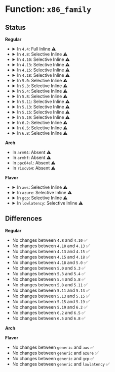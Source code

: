 # Function: <code>x86_family</code>

## Status
<b>Regular</b>
<ul>
<li>
<details>
<summary>In <code>4.4</code>: Full Inline ⚠️</summary>

**Collision:** Unique Static

**Inline:** Full

**Transformation:** False

**Instances:**

```
In arch/x86/kernel/cpu/microcode/core.c (ffffffff81f6ce33)
Location: arch/x86/include/asm/microcode.h:133
Inline: True
Inline callers:
  - arch/x86/kernel/cpu/microcode/core.c:load_ucode_bsp
  - arch/x86/kernel/cpu/microcode/core.c:load_ucode_ap
  - arch/x86/kernel/cpu/microcode/core.c:reload_early_microcode
```
</details>
</li>
<li>
<details>
<summary>In <code>4.8</code>: Selective Inline ⚠️</summary>

```c
unsigned int x86_family(unsigned int sig);
```

**Collision:** Unique Global

**Inline:** Selective

**Transformation:** False

**Instances:**

```
In arch/x86/lib/cpu.c (ffffffff8143cdb5)
Location: arch/x86/lib/cpu.c:4
Inline: True
Inline callers:
  - arch/x86/lib/cpu.c:x86_model
Direct callers:
  - arch/x86/kernel/cpu/microcode/core.c:reload_early_microcode
  - arch/x86/kernel/cpu/microcode/core.c:load_ucode_ap
  - arch/x86/kernel/cpu/microcode/core.c:load_ucode_bsp
  - arch/x86/kernel/cpu/microcode/intel.c:collect_cpu_info_early
  - arch/x86/kernel/cpu/microcode/intel.c:load_ucode_intel_bsp
```
**Symbols:**

```
ffffffff8143cd80-ffffffff8143cda3: x86_family (STB_GLOBAL)
```
</details>
</li>
<li>
<details>
<summary>In <code>4.10</code>: Selective Inline ⚠️</summary>

```c
unsigned int x86_family(unsigned int sig);
```

**Collision:** Unique Global

**Inline:** Selective

**Transformation:** False

**Instances:**

```
In arch/x86/lib/cpu.c (ffffffff81459d35)
Location: arch/x86/lib/cpu.c:4
Inline: True
Inline callers:
  - arch/x86/lib/cpu.c:x86_model
Direct callers:
  - arch/x86/kernel/cpu/microcode/core.c:reload_early_microcode
  - arch/x86/kernel/cpu/microcode/core.c:load_ucode_ap
  - arch/x86/kernel/cpu/microcode/core.c:load_ucode_bsp
  - arch/x86/kernel/cpu/microcode/intel.c:load_builtin_intel_microcode
  - arch/x86/kernel/cpu/microcode/intel.c:collect_cpu_info_early
  - arch/x86/kernel/cpu/microcode/intel.c:scan_microcode
  - arch/x86/kernel/cpu/microcode/intel.c:scan_microcode
  - arch/x86/kernel/cpu/microcode/intel.c:scan_microcode
  - arch/x86/kernel/cpu/microcode/intel.c:scan_microcode
  - arch/x86/kernel/cpu/microcode/intel.c:scan_microcode
```
**Symbols:**

```
ffffffff81459d00-ffffffff81459d23: x86_family (STB_GLOBAL)
```
</details>
</li>
<li>
<details>
<summary>In <code>4.13</code>: Selective Inline ⚠️</summary>

```c
unsigned int x86_family(unsigned int sig);
```

**Collision:** Unique Global

**Inline:** Selective

**Transformation:** False

**Instances:**

```
In arch/x86/lib/cpu.c (ffffffff818fb8a5)
Location: arch/x86/lib/cpu.c:4
Inline: True
Inline callers:
  - arch/x86/lib/cpu.c:x86_model
Direct callers:
  - arch/x86/kernel/cpu/microcode/core.c:reload_early_microcode
  - arch/x86/kernel/cpu/microcode/core.c:reload_early_microcode
  - arch/x86/kernel/cpu/microcode/core.c:reload_early_microcode
  - arch/x86/kernel/cpu/microcode/core.c:load_ucode_ap
  - arch/x86/kernel/cpu/microcode/core.c:load_ucode_ap
  - arch/x86/kernel/cpu/microcode/core.c:load_ucode_bsp
  - arch/x86/kernel/cpu/microcode/core.c:load_ucode_bsp
  - arch/x86/kernel/cpu/microcode/intel.c:load_builtin_intel_microcode
  - arch/x86/kernel/cpu/microcode/intel.c:collect_cpu_info_early
  - arch/x86/kernel/cpu/microcode/intel.c:scan_microcode
  - arch/x86/kernel/cpu/microcode/intel.c:scan_microcode
  - arch/x86/kernel/cpu/microcode/intel.c:scan_microcode
  - arch/x86/kernel/cpu/microcode/intel.c:scan_microcode
  - arch/x86/kernel/cpu/microcode/intel.c:scan_microcode
  - arch/x86/kernel/cpu/microcode/amd.c:__load_ucode_amd
  - arch/x86/kernel/cpu/microcode/amd.c:save_microcode_in_initrd_amd
```
**Symbols:**

```
ffffffff818fb870-ffffffff818fb894: x86_family (STB_GLOBAL)
```
</details>
</li>
<li>
<details>
<summary>In <code>4.15</code>: Selective Inline ⚠️</summary>

```c
unsigned int x86_family(unsigned int sig);
```

**Collision:** Unique Global

**Inline:** Selective

**Transformation:** False

**Instances:**

```
In arch/x86/lib/cpu.c (ffffffff819826f5)
Location: arch/x86/lib/cpu.c:4
Inline: True
Inline callers:
  - arch/x86/lib/cpu.c:x86_model
Direct callers:
  - arch/x86/kernel/cpu/microcode/core.c:reload_early_microcode
  - arch/x86/kernel/cpu/microcode/core.c:reload_early_microcode
  - arch/x86/kernel/cpu/microcode/core.c:reload_early_microcode
  - arch/x86/kernel/cpu/microcode/core.c:load_ucode_ap
  - arch/x86/kernel/cpu/microcode/core.c:load_ucode_ap
  - arch/x86/kernel/cpu/microcode/core.c:load_ucode_bsp
  - arch/x86/kernel/cpu/microcode/core.c:load_ucode_bsp
  - arch/x86/kernel/cpu/microcode/intel.c:load_builtin_intel_microcode
  - arch/x86/kernel/cpu/microcode/intel.c:collect_cpu_info_early
  - arch/x86/kernel/cpu/microcode/intel.c:scan_microcode
  - arch/x86/kernel/cpu/microcode/intel.c:scan_microcode
  - arch/x86/kernel/cpu/microcode/intel.c:scan_microcode
  - arch/x86/kernel/cpu/microcode/intel.c:scan_microcode
  - arch/x86/kernel/cpu/microcode/intel.c:scan_microcode
  - arch/x86/kernel/cpu/microcode/amd.c:__load_ucode_amd
  - arch/x86/kernel/cpu/microcode/amd.c:save_microcode_in_initrd_amd
```
**Symbols:**

```
ffffffff819826c0-ffffffff819826e4: x86_family (STB_GLOBAL)
```
</details>
</li>
<li>
<details>
<summary>In <code>4.18</code>: Selective Inline ⚠️</summary>

```c
unsigned int x86_family(unsigned int sig);
```

**Collision:** Unique Global

**Inline:** Selective

**Transformation:** False

**Instances:**

```
In arch/x86/lib/cpu.c (ffffffff819dec05)
Location: arch/x86/lib/cpu.c:4
Inline: True
Inline callers:
  - arch/x86/lib/cpu.c:x86_model
Direct callers:
  - arch/x86/kernel/cpu/microcode/core.c:reload_early_microcode
  - arch/x86/kernel/cpu/microcode/core.c:reload_early_microcode
  - arch/x86/kernel/cpu/microcode/core.c:reload_early_microcode
  - arch/x86/kernel/cpu/microcode/core.c:load_ucode_ap
  - arch/x86/kernel/cpu/microcode/core.c:load_ucode_ap
  - arch/x86/kernel/cpu/microcode/core.c:load_ucode_bsp
  - arch/x86/kernel/cpu/microcode/core.c:load_ucode_bsp
  - arch/x86/kernel/cpu/microcode/intel.c:load_builtin_intel_microcode
  - arch/x86/kernel/cpu/microcode/intel.c:collect_cpu_info_early
  - arch/x86/kernel/cpu/microcode/intel.c:scan_microcode
  - arch/x86/kernel/cpu/microcode/intel.c:scan_microcode
  - arch/x86/kernel/cpu/microcode/intel.c:scan_microcode
  - arch/x86/kernel/cpu/microcode/intel.c:scan_microcode
  - arch/x86/kernel/cpu/microcode/intel.c:scan_microcode
  - arch/x86/kernel/cpu/microcode/amd.c:__load_ucode_amd
  - arch/x86/kernel/cpu/microcode/amd.c:save_microcode_in_initrd_amd
```
**Symbols:**

```
ffffffff819debd0-ffffffff819debf4: x86_family (STB_GLOBAL)
```
</details>
</li>
<li>
<details>
<summary>In <code>5.0</code>: Selective Inline ⚠️</summary>

```c
unsigned int x86_family(unsigned int sig);
```

**Collision:** Unique Global

**Inline:** Selective

**Transformation:** False

**Instances:**

```
In arch/x86/lib/cpu.c (ffffffff81a19b35)
Location: arch/x86/lib/cpu.c:4
Inline: True
Inline callers:
  - arch/x86/lib/cpu.c:x86_model
Direct callers:
  - arch/x86/kernel/cpu/microcode/core.c:reload_early_microcode
  - arch/x86/kernel/cpu/microcode/core.c:reload_early_microcode
  - arch/x86/kernel/cpu/microcode/core.c:reload_early_microcode
  - arch/x86/kernel/cpu/microcode/core.c:load_ucode_ap
  - arch/x86/kernel/cpu/microcode/core.c:load_ucode_ap
  - arch/x86/kernel/cpu/microcode/core.c:load_ucode_bsp
  - arch/x86/kernel/cpu/microcode/core.c:load_ucode_bsp
  - arch/x86/kernel/cpu/microcode/intel.c:load_builtin_intel_microcode
  - arch/x86/kernel/cpu/microcode/intel.c:collect_cpu_info_early
  - arch/x86/kernel/cpu/microcode/intel.c:scan_microcode
  - arch/x86/kernel/cpu/microcode/intel.c:scan_microcode
  - arch/x86/kernel/cpu/microcode/intel.c:scan_microcode
  - arch/x86/kernel/cpu/microcode/intel.c:scan_microcode
  - arch/x86/kernel/cpu/microcode/intel.c:scan_microcode
  - arch/x86/kernel/cpu/microcode/amd.c:__load_ucode_amd
  - arch/x86/kernel/cpu/microcode/amd.c:scan_containers
  - arch/x86/kernel/cpu/microcode/amd.c:save_microcode_in_initrd_amd
```
**Symbols:**

```
ffffffff81a19b00-ffffffff81a19b24: x86_family (STB_GLOBAL)
```
</details>
</li>
<li>
<details>
<summary>In <code>5.3</code>: Selective Inline ⚠️</summary>

```c
unsigned int x86_family(unsigned int sig);
```

**Collision:** Unique Global

**Inline:** Selective

**Transformation:** False

**Instances:**

```
In arch/x86/lib/cpu.c (ffffffff81a89855)
Location: arch/x86/lib/cpu.c:6
Inline: True
Inline callers:
  - arch/x86/lib/cpu.c:x86_model
Direct callers:
  - arch/x86/kernel/cpu/microcode/core.c:reload_early_microcode
  - arch/x86/kernel/cpu/microcode/core.c:reload_early_microcode
  - arch/x86/kernel/cpu/microcode/core.c:reload_early_microcode
  - arch/x86/kernel/cpu/microcode/core.c:load_ucode_ap
  - arch/x86/kernel/cpu/microcode/core.c:load_ucode_ap
  - arch/x86/kernel/cpu/microcode/core.c:load_ucode_bsp
  - arch/x86/kernel/cpu/microcode/core.c:load_ucode_bsp
  - arch/x86/kernel/cpu/microcode/intel.c:load_builtin_intel_microcode
  - arch/x86/kernel/cpu/microcode/intel.c:collect_cpu_info_early
  - arch/x86/kernel/cpu/microcode/intel.c:scan_microcode
  - arch/x86/kernel/cpu/microcode/intel.c:scan_microcode
  - arch/x86/kernel/cpu/microcode/intel.c:scan_microcode
  - arch/x86/kernel/cpu/microcode/intel.c:scan_microcode
  - arch/x86/kernel/cpu/microcode/intel.c:scan_microcode
  - arch/x86/kernel/cpu/microcode/amd.c:__load_ucode_amd
  - arch/x86/kernel/cpu/microcode/amd.c:scan_containers
  - arch/x86/kernel/cpu/microcode/amd.c:save_microcode_in_initrd_amd
```
**Symbols:**

```
ffffffff81a89820-ffffffff81a89844: x86_family (STB_GLOBAL)
```
</details>
</li>
<li>
<details>
<summary>In <code>5.4</code>: Selective Inline ⚠️</summary>

```c
unsigned int x86_family(unsigned int sig);
```

**Collision:** Unique Global

**Inline:** Selective

**Transformation:** False

**Instances:**

```
In arch/x86/lib/cpu.c (ffffffff81ac0af5)
Location: arch/x86/lib/cpu.c:6
Inline: True
Inline callers:
  - arch/x86/lib/cpu.c:x86_model
Direct callers:
  - arch/x86/kernel/cpu/microcode/core.c:reload_early_microcode
  - arch/x86/kernel/cpu/microcode/core.c:reload_early_microcode
  - arch/x86/kernel/cpu/microcode/core.c:reload_early_microcode
  - arch/x86/kernel/cpu/microcode/core.c:load_ucode_ap
  - arch/x86/kernel/cpu/microcode/core.c:load_ucode_ap
  - arch/x86/kernel/cpu/microcode/core.c:load_ucode_bsp
  - arch/x86/kernel/cpu/microcode/core.c:load_ucode_bsp
  - arch/x86/kernel/cpu/microcode/intel.c:load_builtin_intel_microcode
  - arch/x86/kernel/cpu/microcode/intel.c:collect_cpu_info_early
  - arch/x86/kernel/cpu/microcode/intel.c:scan_microcode
  - arch/x86/kernel/cpu/microcode/intel.c:scan_microcode
  - arch/x86/kernel/cpu/microcode/intel.c:scan_microcode
  - arch/x86/kernel/cpu/microcode/intel.c:scan_microcode
  - arch/x86/kernel/cpu/microcode/intel.c:scan_microcode
  - arch/x86/kernel/cpu/microcode/amd.c:__load_ucode_amd
  - arch/x86/kernel/cpu/microcode/amd.c:scan_containers
  - arch/x86/kernel/cpu/microcode/amd.c:save_microcode_in_initrd_amd
```
**Symbols:**

```
ffffffff81ac0ac0-ffffffff81ac0ae4: x86_family (STB_GLOBAL)
```
</details>
</li>
<li>
<details>
<summary>In <code>5.8</code>: Selective Inline ⚠️</summary>

```c
unsigned int x86_family(unsigned int sig);
```

**Collision:** Unique Global

**Inline:** Selective

**Transformation:** False

**Instances:**

```
In arch/x86/lib/cpu.c (ffffffff815fcde5)
Location: arch/x86/lib/cpu.c:6
Inline: True
Inline callers:
  - arch/x86/lib/cpu.c:x86_model
Direct callers:
  - arch/x86/kernel/cpu/microcode/core.c:reload_early_microcode
  - arch/x86/kernel/cpu/microcode/core.c:reload_early_microcode
  - arch/x86/kernel/cpu/microcode/core.c:reload_early_microcode
  - arch/x86/kernel/cpu/microcode/core.c:load_ucode_ap
  - arch/x86/kernel/cpu/microcode/core.c:load_ucode_ap
  - arch/x86/kernel/cpu/microcode/core.c:load_ucode_bsp
  - arch/x86/kernel/cpu/microcode/core.c:load_ucode_bsp
  - arch/x86/kernel/cpu/microcode/intel.c:load_builtin_intel_microcode
  - arch/x86/kernel/cpu/microcode/intel.c:microcode_matches
  - arch/x86/kernel/cpu/microcode/intel.c:microcode_matches
  - arch/x86/kernel/cpu/microcode/intel.c:microcode_matches
  - arch/x86/kernel/cpu/microcode/intel.c:microcode_matches
  - arch/x86/kernel/cpu/microcode/intel.c:microcode_matches
  - arch/x86/kernel/cpu/microcode/amd.c:__load_ucode_amd
  - arch/x86/kernel/cpu/microcode/amd.c:parse_container
  - arch/x86/kernel/cpu/microcode/amd.c:save_microcode_in_initrd_amd
```
**Symbols:**

```
ffffffff815fcdb0-ffffffff815fcdd4: x86_family (STB_GLOBAL)
```
</details>
</li>
<li>
<details>
<summary>In <code>5.11</code>: Selective Inline ⚠️</summary>

```c
unsigned int x86_family(unsigned int sig);
```

**Collision:** Unique Global

**Inline:** Selective

**Transformation:** False

**Instances:**

```
In arch/x86/lib/cpu.c (ffffffff81621b75)
Location: arch/x86/lib/cpu.c:6
Inline: True
Inline callers:
  - arch/x86/lib/cpu.c:x86_model
Direct callers:
  - arch/x86/kernel/cpu/microcode/core.c:reload_early_microcode
  - arch/x86/kernel/cpu/microcode/core.c:reload_early_microcode
  - arch/x86/kernel/cpu/microcode/core.c:reload_early_microcode
  - arch/x86/kernel/cpu/microcode/core.c:load_ucode_ap
  - arch/x86/kernel/cpu/microcode/core.c:load_ucode_ap
  - arch/x86/kernel/cpu/microcode/core.c:load_ucode_bsp
  - arch/x86/kernel/cpu/microcode/core.c:load_ucode_bsp
  - arch/x86/kernel/cpu/microcode/intel.c:load_builtin_intel_microcode
  - arch/x86/kernel/cpu/microcode/amd.c:__load_ucode_amd
  - arch/x86/kernel/cpu/microcode/amd.c:parse_container
  - arch/x86/kernel/cpu/microcode/amd.c:save_microcode_in_initrd_amd
```
**Symbols:**

```
ffffffff81621b40-ffffffff81621b64: x86_family (STB_GLOBAL)
```
</details>
</li>
<li>
<details>
<summary>In <code>5.13</code>: Selective Inline ⚠️</summary>

```c
unsigned int x86_family(unsigned int sig);
```

**Collision:** Unique Global

**Inline:** Selective

**Transformation:** False

**Instances:**

```
In arch/x86/lib/cpu.c (ffffffff81605475)
Location: arch/x86/lib/cpu.c:6
Inline: True
Inline callers:
  - arch/x86/lib/cpu.c:x86_model
Direct callers:
  - arch/x86/kernel/cpu/microcode/core.c:reload_early_microcode
  - arch/x86/kernel/cpu/microcode/core.c:reload_early_microcode
  - arch/x86/kernel/cpu/microcode/core.c:reload_early_microcode
  - arch/x86/kernel/cpu/microcode/core.c:load_ucode_ap
  - arch/x86/kernel/cpu/microcode/core.c:load_ucode_ap
  - arch/x86/kernel/cpu/microcode/core.c:load_ucode_bsp
  - arch/x86/kernel/cpu/microcode/core.c:load_ucode_bsp
  - arch/x86/kernel/cpu/microcode/intel.c:load_builtin_intel_microcode
  - arch/x86/kernel/cpu/microcode/amd.c:__load_ucode_amd
  - arch/x86/kernel/cpu/microcode/amd.c:scan_containers
  - arch/x86/kernel/cpu/microcode/amd.c:save_microcode_in_initrd_amd
```
**Symbols:**

```
ffffffff81605440-ffffffff81605464: x86_family (STB_GLOBAL)
```
</details>
</li>
<li>
<details>
<summary>In <code>5.15</code>: Selective Inline ⚠️</summary>

```c
unsigned int x86_family(unsigned int sig);
```

**Collision:** Unique Global

**Inline:** Selective

**Transformation:** False

**Instances:**

```
In arch/x86/lib/cpu.c (ffffffff81673d65)
Location: arch/x86/lib/cpu.c:6
Inline: True
Inline callers:
  - arch/x86/lib/cpu.c:x86_model
Direct callers:
  - arch/x86/kernel/cpu/microcode/core.c:reload_early_microcode
  - arch/x86/kernel/cpu/microcode/core.c:reload_early_microcode
  - arch/x86/kernel/cpu/microcode/core.c:reload_early_microcode
  - arch/x86/kernel/cpu/microcode/core.c:load_ucode_ap
  - arch/x86/kernel/cpu/microcode/core.c:load_ucode_ap
  - arch/x86/kernel/cpu/microcode/core.c:load_ucode_bsp
  - arch/x86/kernel/cpu/microcode/core.c:load_ucode_bsp
  - arch/x86/kernel/cpu/microcode/intel.c:load_builtin_intel_microcode
  - arch/x86/kernel/cpu/microcode/amd.c:__load_ucode_amd
  - arch/x86/kernel/cpu/microcode/amd.c:scan_containers
  - arch/x86/kernel/cpu/microcode/amd.c:save_microcode_in_initrd_amd
```
**Symbols:**

```
ffffffff81673d30-ffffffff81673d54: x86_family (STB_GLOBAL)
```
</details>
</li>
<li>
<details>
<summary>In <code>5.19</code>: Selective Inline ⚠️</summary>

```c
unsigned int x86_family(unsigned int sig);
```

**Collision:** Unique Global

**Inline:** Selective

**Transformation:** False

**Instances:**

```
In arch/x86/lib/cpu.c (ffffffff8178e415)
Location: arch/x86/lib/cpu.c:6
Inline: True
Inline callers:
  - arch/x86/lib/cpu.c:x86_model
Direct callers:
  - arch/x86/kernel/cpu/intel.c:intel_cpu_collect_info
  - arch/x86/kernel/cpu/microcode/core.c:reload_early_microcode
  - arch/x86/kernel/cpu/microcode/core.c:reload_early_microcode
  - arch/x86/kernel/cpu/microcode/core.c:reload_early_microcode
  - arch/x86/kernel/cpu/microcode/core.c:load_ucode_ap
  - arch/x86/kernel/cpu/microcode/core.c:load_ucode_ap
  - arch/x86/kernel/cpu/microcode/core.c:load_ucode_bsp
  - arch/x86/kernel/cpu/microcode/core.c:load_ucode_bsp
  - arch/x86/kernel/cpu/microcode/intel.c:load_builtin_intel_microcode
  - arch/x86/kernel/cpu/microcode/amd.c:__load_ucode_amd
  - arch/x86/kernel/cpu/microcode/amd.c:scan_containers
  - arch/x86/kernel/cpu/microcode/amd.c:save_microcode_in_initrd_amd
```
**Symbols:**

```
ffffffff8178e3e0-ffffffff8178e410: x86_family (STB_GLOBAL)
```
</details>
</li>
<li>
<details>
<summary>In <code>6.2</code>: Selective Inline ⚠️</summary>

```c
unsigned int x86_family(unsigned int sig);
```

**Collision:** Unique Global

**Inline:** Selective

**Transformation:** False

**Instances:**

```
In arch/x86/lib/cpu.c (ffffffff8204bce5)
Location: arch/x86/lib/cpu.c:6
Inline: True
Inline callers:
  - arch/x86/lib/cpu.c:x86_model
Direct callers:
  - arch/x86/kernel/cpu/intel.c:intel_cpu_collect_info
  - arch/x86/kernel/cpu/microcode/core.c:reload_early_microcode
  - arch/x86/kernel/cpu/microcode/core.c:reload_early_microcode
  - arch/x86/kernel/cpu/microcode/core.c:reload_early_microcode
  - arch/x86/kernel/cpu/microcode/core.c:load_ucode_ap
  - arch/x86/kernel/cpu/microcode/core.c:load_ucode_ap
  - arch/x86/kernel/cpu/microcode/core.c:load_ucode_bsp
  - arch/x86/kernel/cpu/microcode/core.c:load_ucode_bsp
  - arch/x86/kernel/cpu/microcode/intel.c:load_builtin_intel_microcode
  - arch/x86/kernel/cpu/microcode/amd.c:__load_ucode_amd
  - arch/x86/kernel/cpu/microcode/amd.c:scan_containers
  - arch/x86/kernel/cpu/microcode/amd.c:save_microcode_in_initrd_amd
```
**Symbols:**

```
ffffffff8204bca0-ffffffff8204bcd0: x86_family (STB_GLOBAL)
```
</details>
</li>
<li>
<details>
<summary>In <code>6.5</code>: Selective Inline ⚠️</summary>

```c
unsigned int x86_family(unsigned int sig);
```

**Collision:** Unique Global

**Inline:** Selective

**Transformation:** False

**Instances:**

```
In arch/x86/lib/cpu.c (ffffffff820ca555)
Location: arch/x86/lib/cpu.c:6
Inline: True
Inline callers:
  - arch/x86/lib/cpu.c:x86_model
Direct callers:
  - arch/x86/kernel/cpu/intel.c:intel_cpu_collect_info
  - arch/x86/kernel/cpu/microcode/core.c:reload_early_microcode
  - arch/x86/kernel/cpu/microcode/core.c:reload_early_microcode
  - arch/x86/kernel/cpu/microcode/core.c:reload_early_microcode
  - arch/x86/kernel/cpu/microcode/core.c:load_ucode_ap
  - arch/x86/kernel/cpu/microcode/core.c:load_ucode_ap
  - arch/x86/kernel/cpu/microcode/core.c:load_ucode_bsp
  - arch/x86/kernel/cpu/microcode/core.c:load_ucode_bsp
  - arch/x86/kernel/cpu/microcode/intel.c:load_builtin_intel_microcode
  - arch/x86/kernel/cpu/microcode/amd.c:find_blobs_in_containers
  - arch/x86/kernel/cpu/microcode/amd.c:scan_containers
  - arch/x86/kernel/cpu/microcode/amd.c:save_microcode_in_initrd_amd
```
**Symbols:**

```
ffffffff820ca510-ffffffff820ca540: x86_family (STB_GLOBAL)
```
</details>
</li>
<li>
<details>
<summary>In <code>6.8</code>: Selective Inline ⚠️</summary>

```c
unsigned int x86_family(unsigned int sig);
```

**Collision:** Unique Global

**Inline:** Selective

**Transformation:** False

**Instances:**

```
In arch/x86/lib/cpu.c (ffffffff821a4e55)
Location: arch/x86/lib/cpu.c:6
Inline: True
Inline callers:
  - arch/x86/lib/cpu.c:x86_model
Direct callers:
  - arch/x86/kernel/cpu/microcode/core.c:microcode_bsp_resume
  - arch/x86/kernel/cpu/microcode/core.c:microcode_bsp_resume
  - arch/x86/kernel/cpu/microcode/core.c:microcode_bsp_resume
  - arch/x86/kernel/cpu/microcode/core.c:load_ucode_ap
  - arch/x86/kernel/cpu/microcode/core.c:load_ucode_ap
  - arch/x86/kernel/cpu/microcode/core.c:load_ucode_bsp
  - arch/x86/kernel/cpu/microcode/core.c:load_ucode_bsp
  - arch/x86/kernel/cpu/microcode/intel.c:get_microcode_blob
  - arch/x86/kernel/cpu/microcode/intel.c:intel_collect_cpu_info
  - arch/x86/kernel/cpu/microcode/amd.c:save_microcode_in_initrd
  - arch/x86/kernel/cpu/microcode/amd.c:find_blobs_in_containers
  - arch/x86/kernel/cpu/microcode/amd.c:scan_containers
```
**Symbols:**

```
ffffffff821a4e10-ffffffff821a4e40: x86_family (STB_GLOBAL)
```
</details>
</li>
</ul>
<b>Arch</b>
<ul>
<li>
In <code>arm64</code>: Absent ⚠️
</li>
<li>
In <code>armhf</code>: Absent ⚠️
</li>
<li>
In <code>ppc64el</code>: Absent ⚠️
</li>
<li>
In <code>riscv64</code>: Absent ⚠️
</li>
</ul>
<b>Flavor</b>
<ul>
<li>
<details>
<summary>In <code>aws</code>: Selective Inline ⚠️</summary>

```c
unsigned int x86_family(unsigned int sig);
```

**Collision:** Unique Global

**Inline:** Selective

**Transformation:** False

**Instances:**

```
In arch/x86/lib/cpu.c (ffffffff81a5f945)
Location: arch/x86/lib/cpu.c:6
Inline: True
Inline callers:
  - arch/x86/lib/cpu.c:x86_model
Direct callers:
  - arch/x86/kernel/cpu/microcode/core.c:reload_early_microcode
  - arch/x86/kernel/cpu/microcode/core.c:reload_early_microcode
  - arch/x86/kernel/cpu/microcode/core.c:reload_early_microcode
  - arch/x86/kernel/cpu/microcode/core.c:load_ucode_ap
  - arch/x86/kernel/cpu/microcode/core.c:load_ucode_ap
  - arch/x86/kernel/cpu/microcode/core.c:load_ucode_bsp
  - arch/x86/kernel/cpu/microcode/core.c:load_ucode_bsp
  - arch/x86/kernel/cpu/microcode/intel.c:load_builtin_intel_microcode
  - arch/x86/kernel/cpu/microcode/intel.c:collect_cpu_info_early
  - arch/x86/kernel/cpu/microcode/intel.c:scan_microcode
  - arch/x86/kernel/cpu/microcode/intel.c:scan_microcode
  - arch/x86/kernel/cpu/microcode/intel.c:scan_microcode
  - arch/x86/kernel/cpu/microcode/intel.c:scan_microcode
  - arch/x86/kernel/cpu/microcode/intel.c:scan_microcode
  - arch/x86/kernel/cpu/microcode/amd.c:__load_ucode_amd
  - arch/x86/kernel/cpu/microcode/amd.c:scan_containers
  - arch/x86/kernel/cpu/microcode/amd.c:save_microcode_in_initrd_amd
```
**Symbols:**

```
ffffffff81a5f910-ffffffff81a5f934: x86_family (STB_GLOBAL)
```
</details>
</li>
<li>
<details>
<summary>In <code>azure</code>: Selective Inline ⚠️</summary>

```c
unsigned int x86_family(unsigned int sig);
```

**Collision:** Unique Global

**Inline:** Selective

**Transformation:** False

**Instances:**

```
In arch/x86/lib/cpu.c (ffffffff81a1ca15)
Location: arch/x86/lib/cpu.c:6
Inline: True
Inline callers:
  - arch/x86/lib/cpu.c:x86_model
Direct callers:
  - arch/x86/kernel/cpu/microcode/core.c:reload_early_microcode
  - arch/x86/kernel/cpu/microcode/core.c:reload_early_microcode
  - arch/x86/kernel/cpu/microcode/core.c:reload_early_microcode
  - arch/x86/kernel/cpu/microcode/core.c:load_ucode_ap
  - arch/x86/kernel/cpu/microcode/core.c:load_ucode_ap
  - arch/x86/kernel/cpu/microcode/core.c:load_ucode_bsp
  - arch/x86/kernel/cpu/microcode/core.c:load_ucode_bsp
  - arch/x86/kernel/cpu/microcode/intel.c:load_builtin_intel_microcode
  - arch/x86/kernel/cpu/microcode/intel.c:collect_cpu_info_early
  - arch/x86/kernel/cpu/microcode/intel.c:scan_microcode
  - arch/x86/kernel/cpu/microcode/intel.c:scan_microcode
  - arch/x86/kernel/cpu/microcode/intel.c:scan_microcode
  - arch/x86/kernel/cpu/microcode/intel.c:scan_microcode
  - arch/x86/kernel/cpu/microcode/intel.c:scan_microcode
  - arch/x86/kernel/cpu/microcode/amd.c:__load_ucode_amd
  - arch/x86/kernel/cpu/microcode/amd.c:scan_containers
  - arch/x86/kernel/cpu/microcode/amd.c:save_microcode_in_initrd_amd
  - drivers/edac/mce_amd.c:amd_decode_mce
  - drivers/edac/mce_amd.c:amd_decode_mce
  - drivers/edac/mce_amd.c:amd_decode_mce
```
**Symbols:**

```
ffffffff81a1c9e0-ffffffff81a1ca04: x86_family (STB_GLOBAL)
```
</details>
</li>
<li>
<details>
<summary>In <code>gcp</code>: Selective Inline ⚠️</summary>

```c
unsigned int x86_family(unsigned int sig);
```

**Collision:** Unique Global

**Inline:** Selective

**Transformation:** False

**Instances:**

```
In arch/x86/lib/cpu.c (ffffffff81acbd35)
Location: arch/x86/lib/cpu.c:6
Inline: True
Inline callers:
  - arch/x86/lib/cpu.c:x86_model
Direct callers:
  - arch/x86/kernel/cpu/microcode/core.c:reload_early_microcode
  - arch/x86/kernel/cpu/microcode/core.c:reload_early_microcode
  - arch/x86/kernel/cpu/microcode/core.c:reload_early_microcode
  - arch/x86/kernel/cpu/microcode/core.c:load_ucode_ap
  - arch/x86/kernel/cpu/microcode/core.c:load_ucode_ap
  - arch/x86/kernel/cpu/microcode/core.c:load_ucode_bsp
  - arch/x86/kernel/cpu/microcode/core.c:load_ucode_bsp
  - arch/x86/kernel/cpu/microcode/intel.c:load_builtin_intel_microcode
  - arch/x86/kernel/cpu/microcode/intel.c:collect_cpu_info_early
  - arch/x86/kernel/cpu/microcode/intel.c:scan_microcode
  - arch/x86/kernel/cpu/microcode/intel.c:scan_microcode
  - arch/x86/kernel/cpu/microcode/intel.c:scan_microcode
  - arch/x86/kernel/cpu/microcode/intel.c:scan_microcode
  - arch/x86/kernel/cpu/microcode/intel.c:scan_microcode
  - arch/x86/kernel/cpu/microcode/amd.c:__load_ucode_amd
  - arch/x86/kernel/cpu/microcode/amd.c:scan_containers
  - arch/x86/kernel/cpu/microcode/amd.c:save_microcode_in_initrd_amd
```
**Symbols:**

```
ffffffff81acbd00-ffffffff81acbd24: x86_family (STB_GLOBAL)
```
</details>
</li>
<li>
<details>
<summary>In <code>lowlatency</code>: Selective Inline ⚠️</summary>

```c
unsigned int x86_family(unsigned int sig);
```

**Collision:** Unique Global

**Inline:** Selective

**Transformation:** False

**Instances:**

```
In arch/x86/lib/cpu.c (ffffffff81ad8285)
Location: arch/x86/lib/cpu.c:6
Inline: True
Inline callers:
  - arch/x86/lib/cpu.c:x86_model
Direct callers:
  - arch/x86/kernel/cpu/microcode/core.c:reload_early_microcode
  - arch/x86/kernel/cpu/microcode/core.c:reload_early_microcode
  - arch/x86/kernel/cpu/microcode/core.c:reload_early_microcode
  - arch/x86/kernel/cpu/microcode/core.c:load_ucode_ap
  - arch/x86/kernel/cpu/microcode/core.c:load_ucode_ap
  - arch/x86/kernel/cpu/microcode/core.c:load_ucode_bsp
  - arch/x86/kernel/cpu/microcode/core.c:load_ucode_bsp
  - arch/x86/kernel/cpu/microcode/intel.c:load_builtin_intel_microcode
  - arch/x86/kernel/cpu/microcode/intel.c:collect_cpu_info_early
  - arch/x86/kernel/cpu/microcode/intel.c:scan_microcode
  - arch/x86/kernel/cpu/microcode/intel.c:scan_microcode
  - arch/x86/kernel/cpu/microcode/intel.c:scan_microcode
  - arch/x86/kernel/cpu/microcode/intel.c:scan_microcode
  - arch/x86/kernel/cpu/microcode/intel.c:scan_microcode
  - arch/x86/kernel/cpu/microcode/amd.c:__load_ucode_amd
  - arch/x86/kernel/cpu/microcode/amd.c:scan_containers
  - arch/x86/kernel/cpu/microcode/amd.c:save_microcode_in_initrd_amd
```
**Symbols:**

```
ffffffff81ad8250-ffffffff81ad8274: x86_family (STB_GLOBAL)
```
</details>
</li>
</ul>

## Differences
<b>Regular</b>
<ul>
<li>
No changes between <code>4.8</code> and <code>4.10</code> ✅
</li>
<li>
No changes between <code>4.10</code> and <code>4.13</code> ✅
</li>
<li>
No changes between <code>4.13</code> and <code>4.15</code> ✅
</li>
<li>
No changes between <code>4.15</code> and <code>4.18</code> ✅
</li>
<li>
No changes between <code>4.18</code> and <code>5.0</code> ✅
</li>
<li>
No changes between <code>5.0</code> and <code>5.3</code> ✅
</li>
<li>
No changes between <code>5.3</code> and <code>5.4</code> ✅
</li>
<li>
No changes between <code>5.4</code> and <code>5.8</code> ✅
</li>
<li>
No changes between <code>5.8</code> and <code>5.11</code> ✅
</li>
<li>
No changes between <code>5.11</code> and <code>5.13</code> ✅
</li>
<li>
No changes between <code>5.13</code> and <code>5.15</code> ✅
</li>
<li>
No changes between <code>5.15</code> and <code>5.19</code> ✅
</li>
<li>
No changes between <code>5.19</code> and <code>6.2</code> ✅
</li>
<li>
No changes between <code>6.2</code> and <code>6.5</code> ✅
</li>
<li>
No changes between <code>6.5</code> and <code>6.8</code> ✅
</li>
</ul>
<b>Arch</b>
<ul>
</ul>
<b>Flavor</b>
<ul>
<li>
No changes between <code>generic</code> and <code>aws</code> ✅
</li>
<li>
No changes between <code>generic</code> and <code>azure</code> ✅
</li>
<li>
No changes between <code>generic</code> and <code>gcp</code> ✅
</li>
<li>
No changes between <code>generic</code> and <code>lowlatency</code> ✅
</li>
</ul>
